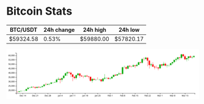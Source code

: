 # Bitcoin Stats

BTC/USDT|24h change|24h high|24h low|
|---|---|---|---|
|$59324.58|0.53%|$59880.00|$57820.17|

<img src="./chart.svg">
